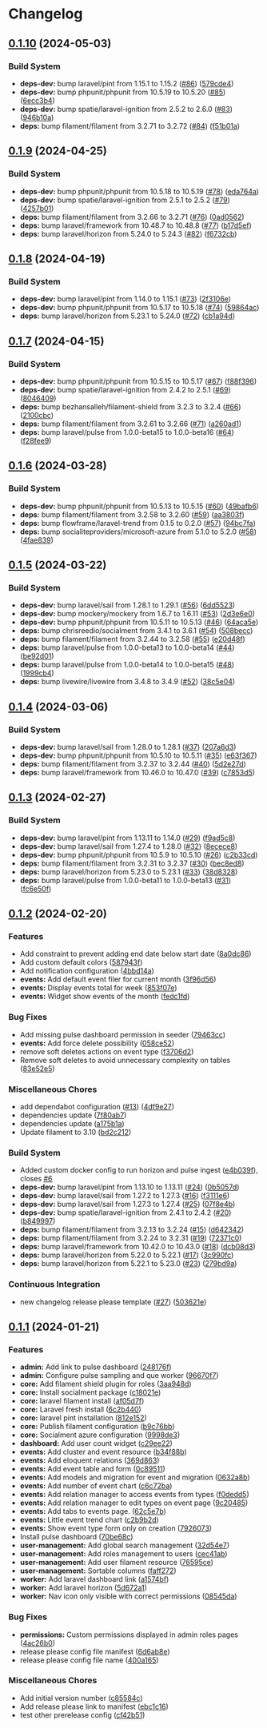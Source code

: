 # Changelog

## [0.1.10](https://github.com/jobtrek/peak/compare/v0.1.9...v0.1.10) (2024-05-03)


### Build System

* **deps-dev:** bump laravel/pint from 1.15.1 to 1.15.2 ([#86](https://github.com/jobtrek/peak/issues/86)) ([579cde4](https://github.com/jobtrek/peak/commit/579cde45942f8922b5c24a153a82c14cd8bf8d95))
* **deps-dev:** bump phpunit/phpunit from 10.5.19 to 10.5.20 ([#85](https://github.com/jobtrek/peak/issues/85)) ([6ecc3b4](https://github.com/jobtrek/peak/commit/6ecc3b43b4480a291a13e4ffee53832aa7b55934))
* **deps-dev:** bump spatie/laravel-ignition from 2.5.2 to 2.6.0 ([#83](https://github.com/jobtrek/peak/issues/83)) ([946b10a](https://github.com/jobtrek/peak/commit/946b10a70cf4bbb5d0e87de9df0f6350af5e1d34))
* **deps:** bump filament/filament from 3.2.71 to 3.2.72 ([#84](https://github.com/jobtrek/peak/issues/84)) ([f51b01a](https://github.com/jobtrek/peak/commit/f51b01ae82cc129311592d7f6ef2b40306a5852f))

## [0.1.9](https://github.com/jobtrek/peak/compare/v0.1.8...v0.1.9) (2024-04-25)


### Build System

* **deps-dev:** bump phpunit/phpunit from 10.5.18 to 10.5.19 ([#78](https://github.com/jobtrek/peak/issues/78)) ([eda764a](https://github.com/jobtrek/peak/commit/eda764a22b476d728b79663fbdf3dda60d54b8fa))
* **deps-dev:** bump spatie/laravel-ignition from 2.5.1 to 2.5.2 ([#79](https://github.com/jobtrek/peak/issues/79)) ([4257b01](https://github.com/jobtrek/peak/commit/4257b017d42149f9091f347eeb7c5289888498d9))
* **deps:** bump filament/filament from 3.2.66 to 3.2.71 ([#76](https://github.com/jobtrek/peak/issues/76)) ([0ad0562](https://github.com/jobtrek/peak/commit/0ad0562c9221c3db8d98669ad2a6406971b84ede))
* **deps:** bump laravel/framework from 10.48.7 to 10.48.8 ([#77](https://github.com/jobtrek/peak/issues/77)) ([b17d5ef](https://github.com/jobtrek/peak/commit/b17d5efb48054bbdf808b9b105d8f6edc1cc562c))
* **deps:** bump laravel/horizon from 5.24.0 to 5.24.3 ([#82](https://github.com/jobtrek/peak/issues/82)) ([f6732cb](https://github.com/jobtrek/peak/commit/f6732cb459bc7ebdcb079357e215c73749e89377))

## [0.1.8](https://github.com/jobtrek/peak/compare/v0.1.7...v0.1.8) (2024-04-19)


### Build System

* **deps-dev:** bump laravel/pint from 1.14.0 to 1.15.1 ([#73](https://github.com/jobtrek/peak/issues/73)) ([2f3106e](https://github.com/jobtrek/peak/commit/2f3106e01c0e3d669672d1efd79c6e7a33a4c835))
* **deps-dev:** bump phpunit/phpunit from 10.5.17 to 10.5.18 ([#74](https://github.com/jobtrek/peak/issues/74)) ([59864ac](https://github.com/jobtrek/peak/commit/59864ac32e6167c2e7a17cc71f9cb2a74b93906a))
* **deps:** bump laravel/horizon from 5.23.1 to 5.24.0 ([#72](https://github.com/jobtrek/peak/issues/72)) ([cb1a94d](https://github.com/jobtrek/peak/commit/cb1a94dc64cd1d9653d04ab0172b51ee289c586d))

## [0.1.7](https://github.com/jobtrek/peak/compare/v0.1.6...v0.1.7) (2024-04-15)


### Build System

* **deps-dev:** bump phpunit/phpunit from 10.5.15 to 10.5.17 ([#67](https://github.com/jobtrek/peak/issues/67)) ([f88f396](https://github.com/jobtrek/peak/commit/f88f3967501f0476569bd9f0c5b6594bc3b91605))
* **deps-dev:** bump spatie/laravel-ignition from 2.4.2 to 2.5.1 ([#69](https://github.com/jobtrek/peak/issues/69)) ([8046409](https://github.com/jobtrek/peak/commit/80464090c2cf0a411058746e7095c6c4a12c4543))
* **deps:** bump bezhansalleh/filament-shield from 3.2.3 to 3.2.4 ([#66](https://github.com/jobtrek/peak/issues/66)) ([2100cbc](https://github.com/jobtrek/peak/commit/2100cbc66fddd32dbc4b5b6ed4a1ecd2ca3fe264))
* **deps:** bump filament/filament from 3.2.61 to 3.2.66 ([#71](https://github.com/jobtrek/peak/issues/71)) ([a260ad1](https://github.com/jobtrek/peak/commit/a260ad14bae1f69001440333de7f4b469e9ccee9))
* **deps:** bump laravel/pulse from 1.0.0-beta15 to 1.0.0-beta16 ([#64](https://github.com/jobtrek/peak/issues/64)) ([f28fee9](https://github.com/jobtrek/peak/commit/f28fee9829c28d628242ce9c06d9a76e4f26b72c))

## [0.1.6](https://github.com/jobtrek/peak/compare/v0.1.5...v0.1.6) (2024-03-28)


### Build System

* **deps-dev:** bump phpunit/phpunit from 10.5.13 to 10.5.15 ([#60](https://github.com/jobtrek/peak/issues/60)) ([49bafb6](https://github.com/jobtrek/peak/commit/49bafb6c15d12af2f129cb611358ea038442d52d))
* **deps:** bump filament/filament from 3.2.58 to 3.2.60 ([#59](https://github.com/jobtrek/peak/issues/59)) ([aa3803f](https://github.com/jobtrek/peak/commit/aa3803ffa326793c93bb54a5c4df3605abeebfb1))
* **deps:** bump flowframe/laravel-trend from 0.1.5 to 0.2.0 ([#57](https://github.com/jobtrek/peak/issues/57)) ([94bc7fa](https://github.com/jobtrek/peak/commit/94bc7fa1eafb18fa1ba9931876d4e780b71b21e2))
* **deps:** bump socialiteproviders/microsoft-azure from 5.1.0 to 5.2.0 ([#58](https://github.com/jobtrek/peak/issues/58)) ([4fae839](https://github.com/jobtrek/peak/commit/4fae839482e809f1865ab5f7990e39065b3b3ddb))

## [0.1.5](https://github.com/jobtrek/peak/compare/v0.1.4...v0.1.5) (2024-03-22)


### Build System

* **deps-dev:** bump laravel/sail from 1.28.1 to 1.29.1 ([#56](https://github.com/jobtrek/peak/issues/56)) ([6dd5523](https://github.com/jobtrek/peak/commit/6dd5523c87b7c67701662ce39b303ec1a663a7cb))
* **deps-dev:** bump mockery/mockery from 1.6.7 to 1.6.11 ([#53](https://github.com/jobtrek/peak/issues/53)) ([2d3e6e0](https://github.com/jobtrek/peak/commit/2d3e6e0bfc43fb30168f80c27cd4c53406a61e33))
* **deps-dev:** bump phpunit/phpunit from 10.5.11 to 10.5.13 ([#46](https://github.com/jobtrek/peak/issues/46)) ([64aca5e](https://github.com/jobtrek/peak/commit/64aca5eb4f0484641662e4f24d649a52b49709d7))
* **deps:** bump chrisreedio/socialment from 3.4.1 to 3.6.1 ([#54](https://github.com/jobtrek/peak/issues/54)) ([508becc](https://github.com/jobtrek/peak/commit/508becc58a341b1e2bc23dcc6f96669d6535e8ad))
* **deps:** bump filament/filament from 3.2.44 to 3.2.58 ([#55](https://github.com/jobtrek/peak/issues/55)) ([e20d48f](https://github.com/jobtrek/peak/commit/e20d48f86862eadc9be955be98ea9709995c7622))
* **deps:** bump laravel/pulse from 1.0.0-beta13 to 1.0.0-beta14 ([#44](https://github.com/jobtrek/peak/issues/44)) ([be92d01](https://github.com/jobtrek/peak/commit/be92d01ccfc96249349ca5c2986a848e8fed7a00))
* **deps:** bump laravel/pulse from 1.0.0-beta14 to 1.0.0-beta15 ([#48](https://github.com/jobtrek/peak/issues/48)) ([1999cb4](https://github.com/jobtrek/peak/commit/1999cb48b8a693dddb71383a951d06a861ee570f))
* **deps:** bump livewire/livewire from 3.4.8 to 3.4.9 ([#52](https://github.com/jobtrek/peak/issues/52)) ([38c5e04](https://github.com/jobtrek/peak/commit/38c5e04f71ea89fcbaa25511a22f84c3869a565c))

## [0.1.4](https://github.com/jobtrek/peak/compare/v0.1.3...v0.1.4) (2024-03-06)


### Build System

* **deps-dev:** bump laravel/sail from 1.28.0 to 1.28.1 ([#37](https://github.com/jobtrek/peak/issues/37)) ([207a6d3](https://github.com/jobtrek/peak/commit/207a6d3d5e03797fc99b4a08f37ee2d5c26e591d))
* **deps-dev:** bump phpunit/phpunit from 10.5.10 to 10.5.11 ([#35](https://github.com/jobtrek/peak/issues/35)) ([e63f367](https://github.com/jobtrek/peak/commit/e63f36749e355b93d5b04cdb9bb8982f5277deb7))
* **deps:** bump filament/filament from 3.2.37 to 3.2.44 ([#40](https://github.com/jobtrek/peak/issues/40)) ([5d2e27d](https://github.com/jobtrek/peak/commit/5d2e27d3009e08110bcafb721d5d2118bf40ccae))
* **deps:** bump laravel/framework from 10.46.0 to 10.47.0 ([#39](https://github.com/jobtrek/peak/issues/39)) ([c7853d5](https://github.com/jobtrek/peak/commit/c7853d5b64a88e46881b19eb2eecc538ae34eabd))

## [0.1.3](https://github.com/jobtrek/peak/compare/v0.1.2...v0.1.3) (2024-02-27)


### Build System

* **deps-dev:** bump laravel/pint from 1.13.11 to 1.14.0 ([#29](https://github.com/jobtrek/peak/issues/29)) ([f9ad5c8](https://github.com/jobtrek/peak/commit/f9ad5c8b6683f12f5d6ac9b74376230fddfa624b))
* **deps-dev:** bump laravel/sail from 1.27.4 to 1.28.0 ([#32](https://github.com/jobtrek/peak/issues/32)) ([8ecece8](https://github.com/jobtrek/peak/commit/8ecece82097d708eef8a5f9dcd41b4802716f570))
* **deps-dev:** bump phpunit/phpunit from 10.5.9 to 10.5.10 ([#26](https://github.com/jobtrek/peak/issues/26)) ([c2b33cd](https://github.com/jobtrek/peak/commit/c2b33cd0d9f1bb8e9199f8bee1d940d8d015aefd))
* **deps:** bump filament/filament from 3.2.31 to 3.2.37 ([#30](https://github.com/jobtrek/peak/issues/30)) ([bec8ed8](https://github.com/jobtrek/peak/commit/bec8ed8ed2ae37eb624a3aad265fa7c9cd2ee938))
* **deps:** bump laravel/horizon from 5.23.0 to 5.23.1 ([#33](https://github.com/jobtrek/peak/issues/33)) ([38d8328](https://github.com/jobtrek/peak/commit/38d8328d7c08896df133a96f7ac516dd9c589239))
* **deps:** bump laravel/pulse from 1.0.0-beta11 to 1.0.0-beta13 ([#31](https://github.com/jobtrek/peak/issues/31)) ([fc6e50f](https://github.com/jobtrek/peak/commit/fc6e50f9df778baf224d127f4e79aeb2aa60467e))

## [0.1.2](https://github.com/jobtrek/peak/compare/v0.1.1...v0.1.2) (2024-02-20)


### Features

* Add constraint to prevent adding end date below start date ([8a0dc86](https://github.com/jobtrek/peak/commit/8a0dc8635d7b021d0ddaabf652051ec2967dd57d))
* Add custom default colors ([587943f](https://github.com/jobtrek/peak/commit/587943f5f4e5da60ffb8138fd2936408fab2cda3))
* Add notification configuration ([4bbd14a](https://github.com/jobtrek/peak/commit/4bbd14a1fa7f505978e44d3fc994408aadc50613))
* **events:** Add default event filer for current month ([3f96d56](https://github.com/jobtrek/peak/commit/3f96d56537b460bc535e48ca6b1d37d670b8f4d5))
* **events:** Display events total for week ([853f07e](https://github.com/jobtrek/peak/commit/853f07ecedd156d54fccac72a243a8151266019e))
* **events:** Widget show events of the month ([fedc1fd](https://github.com/jobtrek/peak/commit/fedc1fd31120ea17ccda1bcc47c163bb78ba0352))


### Bug Fixes

* Add missing pulse dashboard permission in seeder ([79463cc](https://github.com/jobtrek/peak/commit/79463cc30c6b756633e082df1f24a5c3fce6c9e3))
* **events:** Add force delete possibility ([058ce52](https://github.com/jobtrek/peak/commit/058ce5209a9fc834b85905b30f841099fd4b5757))
* remove soft deletes actions on event type ([f3706d2](https://github.com/jobtrek/peak/commit/f3706d22d41c8019d533f49e82cb38f6c46693cf))
* Remove soft deletes to avoid unnecessary complexity on tables ([83e52e5](https://github.com/jobtrek/peak/commit/83e52e5402d0ca87e282f3a2c4fd9f9cffa062d7))


### Miscellaneous Chores

* add dependabot configuration ([#13](https://github.com/jobtrek/peak/issues/13)) ([4df9e27](https://github.com/jobtrek/peak/commit/4df9e27a0327d4d28fc3b941b644f8e3bdbb6135))
* dependencies update ([7f80ab7](https://github.com/jobtrek/peak/commit/7f80ab7402a0eea5b6c2b9d5c17fa49ab8c80245))
* dependencies update ([a175b1a](https://github.com/jobtrek/peak/commit/a175b1a6566398d4b2e840204a2da4d006a57fce))
* Update filament to 3.10 ([bd2c212](https://github.com/jobtrek/peak/commit/bd2c2128edb502c544a42c0d2f6f193f42f71035))


### Build System

* Added custom docker config to run horizon and pulse ingest ([e4b039f](https://github.com/jobtrek/peak/commit/e4b039f452df16d5b19f18110bddddf858eed16b)), closes [#6](https://github.com/jobtrek/peak/issues/6)
* **deps-dev:** bump laravel/pint from 1.13.10 to 1.13.11 ([#24](https://github.com/jobtrek/peak/issues/24)) ([0b5057d](https://github.com/jobtrek/peak/commit/0b5057dec155734682d4673b62252562de9d127a))
* **deps-dev:** bump laravel/sail from 1.27.2 to 1.27.3 ([#16](https://github.com/jobtrek/peak/issues/16)) ([f3111e6](https://github.com/jobtrek/peak/commit/f3111e6e96279213713daad69f651f05734fadfa))
* **deps-dev:** bump laravel/sail from 1.27.3 to 1.27.4 ([#25](https://github.com/jobtrek/peak/issues/25)) ([07f8e4b](https://github.com/jobtrek/peak/commit/07f8e4bea8b26f69ec842d986876b566735342e0))
* **deps-dev:** bump spatie/laravel-ignition from 2.4.1 to 2.4.2 ([#20](https://github.com/jobtrek/peak/issues/20)) ([b849997](https://github.com/jobtrek/peak/commit/b84999765af801a167baabb81c1d8f10fbef9029))
* **deps:** bump filament/filament from 3.2.13 to 3.2.24 ([#15](https://github.com/jobtrek/peak/issues/15)) ([d642342](https://github.com/jobtrek/peak/commit/d642342bfb83f92d0fb9eb7465a801ba28f18ad6))
* **deps:** bump filament/filament from 3.2.24 to 3.2.31 ([#19](https://github.com/jobtrek/peak/issues/19)) ([72371c0](https://github.com/jobtrek/peak/commit/72371c0b97c3a2bd8d7a0d9a9ee9c7f5f634cf6b))
* **deps:** bump laravel/framework from 10.42.0 to 10.43.0 ([#18](https://github.com/jobtrek/peak/issues/18)) ([dcb08d3](https://github.com/jobtrek/peak/commit/dcb08d347a85f3f7f4dc5763f453c181e7318ed0))
* **deps:** bump laravel/horizon from 5.22.0 to 5.22.1 ([#17](https://github.com/jobtrek/peak/issues/17)) ([3c990fc](https://github.com/jobtrek/peak/commit/3c990fc8745d48dc3f06c7f5ce9326b0b5096568))
* **deps:** bump laravel/horizon from 5.22.1 to 5.23.0 ([#23](https://github.com/jobtrek/peak/issues/23)) ([279bd9a](https://github.com/jobtrek/peak/commit/279bd9a8fb9ed627f5566d7bfda061896467ca69))


### Continuous Integration

* new changelog release please template ([#27](https://github.com/jobtrek/peak/issues/27)) ([503621e](https://github.com/jobtrek/peak/commit/503621e647c8f905ebbb83387b44748cfeb94667))

## [0.1.1](https://github.com/jobtrek/peak/compare/v0.1.0...v0.1.1) (2024-01-21)


### Features

* **admin:** Add link to pulse dashboard ([248176f](https://github.com/jobtrek/peak/commit/248176fdc99c7e7a3b1eb3a21e5c8898013c4e8a))
* **admin:** Configure pulse sampling and que worker ([96670f7](https://github.com/jobtrek/peak/commit/96670f79044b4548f3d04d0245d5704deee9b5d7))
* **core:** Add filament shield plugin for roles ([3aa948d](https://github.com/jobtrek/peak/commit/3aa948d742dabbd09f6480d6ffee4a39edfcb207))
* **core:** Install socialment package ([c18021e](https://github.com/jobtrek/peak/commit/c18021e9b6d4b0c75d21f24886e91aeb937a2003))
* **core:** laravel filament install ([af05d7f](https://github.com/jobtrek/peak/commit/af05d7f4611b6655d393e56468ff527683919da6))
* **core:** Laravel fresh install ([6c2b440](https://github.com/jobtrek/peak/commit/6c2b440dc9424b663d07492ddba74387efb98ccb))
* **core:** laravel pint installation ([812e152](https://github.com/jobtrek/peak/commit/812e1529a503f5f6191c63a42411ef723521c607))
* **core:** Publish filament configuration ([b9c76bb](https://github.com/jobtrek/peak/commit/b9c76bbea877e489b4758c1341dfefde29614cf9))
* **core:** Socialment azure configuration ([9998de3](https://github.com/jobtrek/peak/commit/9998de3a2665c0574147d91661ccfafb09304fb7))
* **dashboard:** Add user count widget ([c29ee22](https://github.com/jobtrek/peak/commit/c29ee22380db629df30ff145062a8e050c5fd12c))
* **events:** Add cluster and event resource ([b34f88b](https://github.com/jobtrek/peak/commit/b34f88b1adf31aa566f6cbbae0924914a8a78919))
* **events:** Add eloquent relations ([369d863](https://github.com/jobtrek/peak/commit/369d863c49f80db5a17a724e9e75b621dfecbdef))
* **events:** Add event table and form ([0c89511](https://github.com/jobtrek/peak/commit/0c89511d524c79f0175ac637e0aa2ce026e18bb8))
* **events:** Add models and migration for event and migration ([0632a8b](https://github.com/jobtrek/peak/commit/0632a8b363965ce54a0daac0c1f8a3cc9d2617a3))
* **events:** Add number of event chart ([c6c72ba](https://github.com/jobtrek/peak/commit/c6c72ba4585989fcc1f10924e83bf94616057840))
* **events:** Add relation manager to access events from types ([f0dedd5](https://github.com/jobtrek/peak/commit/f0dedd59b331b134964e0150866b452429f45edb))
* **events:** Add relation manager to edit types on event page ([9c20485](https://github.com/jobtrek/peak/commit/9c204857aeec6bcb49b09080cb32f4a7f69cc7d6))
* **events:** Add tabs to events page. ([62c5e7b](https://github.com/jobtrek/peak/commit/62c5e7b68a847fb359d1721134962a729d74e161))
* **events:** Little event trend chart ([c2b9b2d](https://github.com/jobtrek/peak/commit/c2b9b2de8088c957aed4ec1968612d3635c94eef))
* **events:** Show event type form only on creation ([7926073](https://github.com/jobtrek/peak/commit/792607342b543014962a66ba5dbcf018151e57ea))
* Install pulse dashboard ([70be68c](https://github.com/jobtrek/peak/commit/70be68c0ea411f87778c57f0008df48cc993d880))
* **user-management:** Add global search management ([32d54e7](https://github.com/jobtrek/peak/commit/32d54e7413a654f7ff6693347635f29b48f4e228))
* **user-management:** Add roles management to users ([cec41ab](https://github.com/jobtrek/peak/commit/cec41ab9143ad07483f7c8772d758ab707779b0b))
* **user-management:** Add user filament resource ([76595ce](https://github.com/jobtrek/peak/commit/76595cee8ca99df2509ba7b691b553412a16a306))
* **user-management:** Sortable columns ([faff272](https://github.com/jobtrek/peak/commit/faff2721445c8ea327c5d0ae8bee0f662351e592))
* **worker:** Add laravel dashboard link ([a1574bf](https://github.com/jobtrek/peak/commit/a1574bfe849cc2e285854776458647cefcee739b))
* **worker:** Add laravel horizon ([5d672a1](https://github.com/jobtrek/peak/commit/5d672a1b0d9813fe51355f1f381889fba492842d))
* **worker:** Nav icon only visible with correct permissions ([08545da](https://github.com/jobtrek/peak/commit/08545da97b8a00de0bb7272f4858666871da2190))


### Bug Fixes

* **permissions:** Custom permissions displayed in admin roles pages ([4ac26b0](https://github.com/jobtrek/peak/commit/4ac26b0dab48b95c9357dc1931b37d41986fc341))
* release please config file manifest ([6d6ab8e](https://github.com/jobtrek/peak/commit/6d6ab8eeefbac47c8d47e70f0dcca70fa66ca11b))
* release please config file name ([400a165](https://github.com/jobtrek/peak/commit/400a1658da88df0fd3d157f869b798de947bc6f8))


### Miscellaneous Chores

* Add initial version number ([c85584c](https://github.com/jobtrek/peak/commit/c85584cb410704ebe142b36839a72e64d360f766))
* Add release please link to manifest ([ebc1c16](https://github.com/jobtrek/peak/commit/ebc1c160e92c7f5711ea4c9d80b9ac5217be1e2b))
* test other prerelease config ([cf42b51](https://github.com/jobtrek/peak/commit/cf42b510ae2eaa52375826f47e9bf30febae477c))
